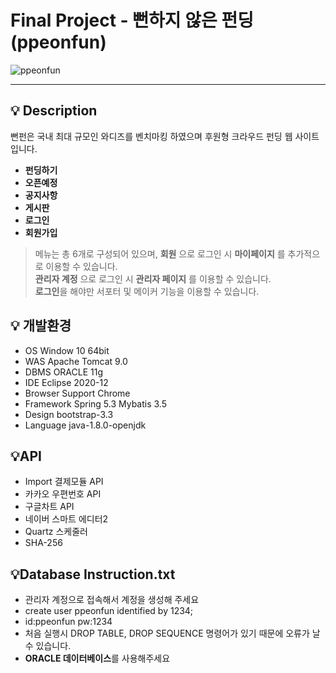 # Final Project - 뻔하지 않은 펀딩(ppeonfun)
![ppeonfun](https://user-images.githubusercontent.com/45688526/127203866-4d3143b5-cbb4-4cd1-9bb5-3c8a5fd9ebef.PNG)


---

## :bulb: Description
뻔펀은 국내 최대 규모인 와디즈를 벤치마킹 하였으며 후원형 크라우드 펀딩 웹 사이트입니다.

+ **펀딩하기**
+ **오픈예정**
+ **공지사항**
+ **게시판**
+ **로그인**
+ **회원가입**

> 메뉴는 총 6개로 구성되어 있으며, **회원** 으로 로그인 시 **마이페이지** 를 추가적으로 이용할 수 있습니다.<br/>
> **관리자 계정** 으로 로그인 시 **관리자 페이지** 를 이용할 수 있습니다. <br />
> **로그인**을 해야만 서포터 및 메이커 기능을 이용할 수 있습니다. <br />


## :bulb: 개발환경
+ OS Window 10 64bit
+ WAS Apache Tomcat 9.0
+ DBMS ORACLE 11g
+ IDE Eclipse 2020-12
+ Browser Support Chrome
+ Framework Spring 5.3 Mybatis 3.5
+ Design bootstrap-3.3
+ Language java-1.8.0-openjdk

## :bulb:API
+ Import 결제모듈 API
+ 카카오 우편번호 API
+ 구글차트 API
+ 네이버 스마트 에디터2
+ Quartz 스케줄러
+ SHA-256

## :bulb:Database Instruction.txt
+ 관리자 계정으로 접속해서 계정을 생성해 주세요
+ create user ppeonfun identified by 1234;
+ id:ppeonfun pw:1234
+ 처음 실행시 DROP TABLE, DROP SEQUENCE 명령어가 있기 때문에 오류가 날 수 있습니다.
+ **ORACLE 데이터베이스**를 사용해주세요


